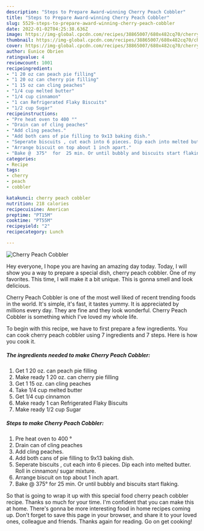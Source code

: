 ```yaml
---
description: "Steps to Prepare Award-winning Cherry Peach Cobbler"
title: "Steps to Prepare Award-winning Cherry Peach Cobbler"
slug: 5529-steps-to-prepare-award-winning-cherry-peach-cobbler
date: 2022-01-02T04:25:38.636Z
image: https://img-global.cpcdn.com/recipes/38865007/680x482cq70/cherry-peach-cobbler-recipe-main-photo.jpg
thumbnail: https://img-global.cpcdn.com/recipes/38865007/680x482cq70/cherry-peach-cobbler-recipe-main-photo.jpg
cover: https://img-global.cpcdn.com/recipes/38865007/680x482cq70/cherry-peach-cobbler-recipe-main-photo.jpg
author: Eunice Obrien
ratingvalue: 4
reviewcount: 1001
recipeingredient:
- "1 20 oz can peach pie filling"
- "1 20 oz can cherry pie filling"
- "1 15 oz can cling peaches"
- "1/4 cup melted butter"
- "1/4 cup cinnamon"
- "1 can Refrigerated Flaky Biscuits"
- "1/2 cup Sugar"
recipeinstructions:
- "Pre heat oven to 400 °"
- "Drain can of cling peaches"
- "Add cling peaches."
- "Add both cans of pie filling to 9x13 baking dish."
- "Seperate biscuits , cut each into 6 pieces. Dip each into melted butter. Roll in cinnamon/ sugar mixture."
- "Arrange biscuit on top about 1 inch apart."
- "Bake @  375°  for  25 min. Or until bubbly and biscuits start flaking."
categories:
- Recipe
tags:
- cherry
- peach
- cobbler

katakunci: cherry peach cobbler 
nutrition: 218 calories
recipecuisine: American
preptime: "PT15M"
cooktime: "PT55M"
recipeyield: "2"
recipecategory: Lunch

---
```



![Cherry Peach Cobbler](https://img-global.cpcdn.com/recipes/38865007/680x482cq70/cherry-peach-cobbler-recipe-main-photo.jpg)

Hey everyone, I hope you are having an amazing day today. Today, I will show you a way to prepare a special dish, cherry peach cobbler. One of my favorites. This time, I will make it a bit unique. This is gonna smell and look delicious.



Cherry Peach Cobbler is one of the most well liked of recent trending foods in the world. It's simple, it's fast, it tastes yummy. It is appreciated by millions every day. They are fine and they look wonderful. Cherry Peach Cobbler is something which I've loved my whole life.


To begin with this recipe, we have to first prepare a few ingredients. You can cook cherry peach cobbler using 7 ingredients and 7 steps. Here is how you cook it.

<!--inarticleads1-->

##### The ingredients needed to make Cherry Peach Cobbler:

1. Get 1 20 oz. can peach pie filling
1. Make ready 1 20 oz. can cherry pie filling
1. Get 1 15 oz. can cling peaches
1. Take 1/4 cup melted butter
1. Get 1/4 cup cinnamon
1. Make ready 1 can Refrigerated Flaky Biscuits
1. Make ready 1/2 cup Sugar




<!--inarticleads2-->

##### Steps to make Cherry Peach Cobbler:

1. Pre heat oven to 400 °
1. Drain can of cling peaches
1. Add cling peaches.
1. Add both cans of pie filling to 9x13 baking dish.
1. Seperate biscuits , cut each into 6 pieces. Dip each into melted butter. Roll in cinnamon/ sugar mixture.
1. Arrange biscuit on top about 1 inch apart.
1. Bake @  375°  for  25 min. Or until bubbly and biscuits start flaking.




So that is going to wrap it up with this special food cherry peach cobbler recipe. Thanks so much for your time. I'm confident that you can make this at home. There's gonna be more interesting food in home recipes coming up. Don't forget to save this page in your browser, and share it to your loved ones, colleague and friends. Thanks again for reading. Go on get cooking!
